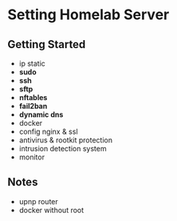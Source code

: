 # Setting Homelab Server
## Getting Started
* ip static
* **sudo**
* **ssh**
* **sftp**
* **nftables**
* **fail2ban**
* **dynamic dns**
* docker
* config nginx & ssl
* antivirus & rootkit protection
* intrusion detection system
* monitor

## Notes
* upnp router
* docker without root
